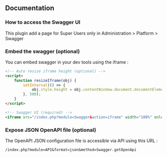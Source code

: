 ## Documentation

### How to access the Swagger UI

This plugin add a page for Super Users only in Administration > Platform > Swagger

### Embed the swagger (optional)

You can embed swagger in your dev tools using the iframe :

```html
<!-- Auto resize iframe height (optional) -->
<script>
    function resizeIframe(obj) {
        setInterval(() => {
            obj.style.height = obj.contentWindow.document.documentElement.scrollHeight + 'px';
        }, 500);
    }
</script>

<!-- Swagger UI (required) -->
<iframe src="/index.php?module=Swagger&action=iframe" width="100%" onload="resizeIframe(this);"></iframe>
```


### Expose JSON OpenAPI file (optional)

The OpenAPI JSON configuration file is accessible via API using this URL : 

`/index.php?module=API&format=json&method=Swagger.getOpenApi`
